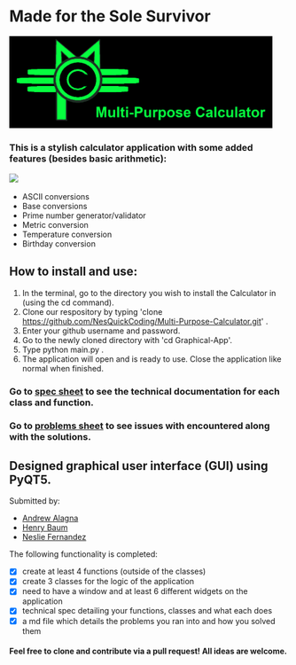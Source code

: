 
# Made for the Sole Survivor
<img src="https://github.com/NesQuickCoding/Graphical-App/blob/main/graphics/Banner.png?raw=true" width=475><br>
### This is a stylish calculator application with some added features (besides basic arithmetic):
<img src= "https://github.com/NesQuickCoding/Multi-Purpose-Calculator/blob/main/demo/Demo.gif?raw=true" width= 475><br> 
* ASCII conversions 
* Base conversions
* Prime number generator/validator
* Metric conversion
* Temperature conversion
* Birthday conversion

## How to install and use:
1. In the terminal, go to the directory you wish to install the Calculator in (using the cd command).
2. Clone our respository by typing 'clone https://github.com/NesQuickCoding/Multi-Purpose-Calculator.git' .
3. Enter your github username and password.
4. Go to the newly cloned directory with 'cd Graphical-App'.
5. Type python main.py .
6. The application will open and is ready to use. Close the application like normal when finished.

### Go to [spec sheet](techspec.md) to see the technical documentation for each class and function.

### Go to [problems sheet](problems.md) to see issues with encountered along with the solutions.

## Designed graphical user interface (GUI) using PyQT5.

Submitted by:

* []() [Andrew Alagna](https://github.com/elchic00)
* []() [Henry Baum](https://github.com/habmin)
* []() [Neslie Fernandez](https://github.com/nesquickcoding)

The following functionality is completed:

* [x] create at least 4 functions (outside of the classes) 
* [x] create 3 classes for the logic of the application
* [x] need to have a window and at least 6 different widgets on the application
* [x] technical spec detailing your functions, classes and what each does
* [x] a md file which details the problems you ran into and how you solved them

#### Feel free to clone and contribute via a pull request! All ideas are welcome.
